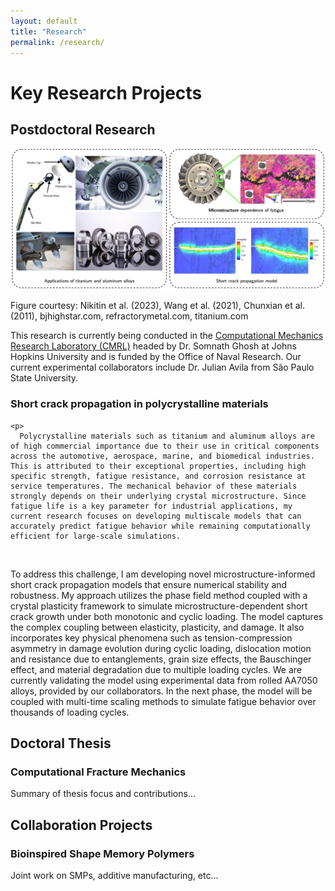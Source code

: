 ```yaml
---
layout: default
title: "Research"
permalink: /research/
---
```



<h1> Key Research Projects </h1>

<section class="research-section">
  <h2>Postdoctoral Research</h2>

  <div class="figure-block">
      <img src="/Photos/PostdocOverview.png" alt="Overview of postdoctoral research" class="research-image">
      <p class="figure-caption">Figure courtesy: Nikitin et al. (2023), Wang et al. (2021), Chunxian et al. (2011), bjhighstar.com, refractorymetal.com, titanium.com</p>
  </div>

  <p>
    This research is currently being conducted in the <a href="https://cmrl.jhu.edu/" target="_blank">Computational Mechanics Research Laboratory (CMRL)</a> headed by Dr. Somnath Ghosh at Johns Hopkins University and is funded by the Office of Naval Research. Our current experimental collaborators include Dr. Julian Avila from São Paulo State University.
  </p>

  <div class="research-subsection">
    <h3>Short crack propagation in polycrystalline materials</h3>
    
    <p> 
      Polycrystalline materials such as titanium and aluminum alloys are of high commercial importance due to their use in critical components across the automotive, aerospace, marine, and biomedical industries. This is attributed to their exceptional properties, including high specific strength, fatigue resistance, and corrosion resistance at service temperatures. The mechanical behavior of these materials strongly depends on their underlying crystal microstructure. Since fatigue life is a key parameter for industrial applications, my current research focuses on developing multiscale models that can accurately predict fatigue behavior while remaining computationally efficient for large-scale simulations.
<br>

To address this challenge, I am developing novel microstructure-informed short crack propagation models that ensure numerical stability and robustness. My approach utilizes the phase field method coupled with a crystal plasticity framework to simulate microstructure-dependent short crack growth under both monotonic and cyclic loading. The model captures the complex coupling between elasticity, plasticity, and damage. It also incorporates key physical phenomena such as tension-compression asymmetry in damage evolution during cyclic loading, dislocation motion and resistance due to entanglements, grain size effects, the Bauschinger effect, and material degradation due to multiple loading cycles. We are currently validating the model using experimental data from rolled AA7050 alloys, provided by our collaborators. In the next phase, the model will be coupled with multi-time scaling methods to simulate fatigue behavior over thousands of loading cycles.  </p>
  </div>
  
</section>

<section class="research-section">
  <h2>Doctoral Thesis</h2>
  <div class="research-subsection">
    <h3>Computational Fracture Mechanics</h3>
    <p>Summary of thesis focus and contributions...</p>
  </div>
</section>

<section class="research-section">
  <h2>Collaboration Projects</h2>
  <div class="research-subsection">
    <h3>Bioinspired Shape Memory Polymers</h3>
    <p>Joint work on SMPs, additive manufacturing, etc...</p>
  </div>
</section>